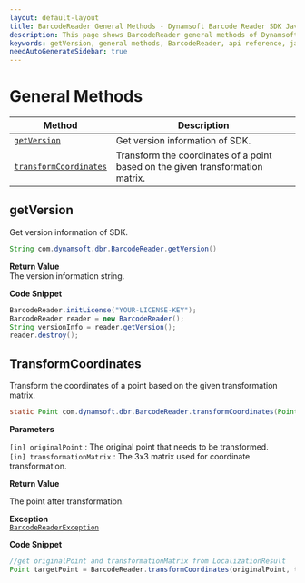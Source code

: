 ```yaml
---
layout: default-layout
title: BarcodeReader General Methods - Dynamsoft Barcode Reader SDK Java Edition API Reference
description: This page shows BarcodeReader general methods of Dynamsoft Barcode Reader SDK Java Edition API Reference.
keywords: getVersion, general methods, BarcodeReader, api reference, java
needAutoGenerateSidebar: true
---
```


# General Methods

  | Method               | Description |
  |----------------------|-------------|
  | [`getVersion`](#getversion) | Get version information of SDK.|
  | [`transformCoordinates`](#transformcoordinates) | Transform the coordinates of a point based on the given transformation matrix. |

## getVersion

Get version information of SDK.

```java
String com.dynamsoft.dbr.BarcodeReader.getVersion()	
```

**Return Value**  
The version information string.

**Code Snippet**  
```java
BarcodeReader.initLicense("YOUR-LICENSE-KEY");
BarcodeReader reader = new BarcodeReader();
String versionInfo = reader.getVersion();
reader.destroy();
```

## TransformCoordinates

Transform the coordinates of a point based on the given transformation matrix.

```java
static Point com.dynamsoft.dbr.BarcodeReader.transformCoordinates(Point originalPoint, double[] transformationMatrix) throws BarcodeReaderException
```

**Parameters**  

`[in] originalPoint` : The original point that needs to be transformed.  
`[in] transformationMatrix` : The 3x3 matrix used for coordinate transformation.

**Return Value**  

The point after transformation.

**Exception**  
[`BarcodeReaderException`](../class/BarcodeReaderException.md)

**Code Snippet**  

```java
//get originalPoint and transformationMatrix from LocalizationResult
Point targetPoint = BarcodeReader.transformCoordinates(originalPoint, transformationMatrix);
```
